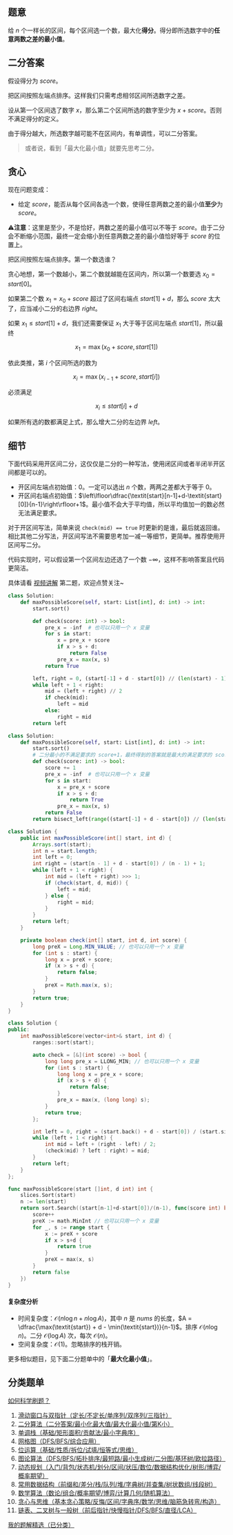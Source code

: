 ## 题意

给 $n$ 个一样长的区间，每个区间选一个数，最大化**得分**。得分即所选数字中的**任意两数之差的最小值**。

## 二分答案

假设得分为 $\textit{score}$。

把区间按照左端点排序。这样我们只需考虑相邻区间所选数字之差。

设从第一个区间选了数字 $x$，那么第二个区间所选的数字至少为 $x+\textit{score}$。否则不满足得分的定义。

由于得分越大，所选数字越可能不在区间内，有单调性，可以二分答案。

> 或者说，看到「最大化最小值」就要先思考二分。

## 贪心

现在问题变成：

- 给定 $\textit{score}$，能否从每个区间各选一个数，使得任意两数之差的最小值**至少**为 $\textit{score}$。

⚠**注意**：这里是至少，不是恰好，两数之差的最小值可以不等于 $\textit{score}$。由于二分会不断缩小范围，最终一定会缩小到任意两数之差的最小值恰好等于 $\textit{score}$ 的位置上。

把区间按照左端点排序。第一个数选谁？

贪心地想，第一个数越小，第二个数就越能在区间内，所以第一个数要选 $x_0 = \textit{start}[0]$。

如果第二个数 $x_1 = x_0+\textit{score}$ 超过了区间右端点 $\textit{start}[1] + d$，那么 $\textit{score}$ 太大了，应当减小二分的右边界 $\textit{right}$。

如果 $x_1\le \textit{start}[1] + d$，我们还需要保证 $x_1$ 大于等于区间左端点 $\textit{start}[1]$，所以最终

$$
x_1 = \max(x_0+\textit{score}, \textit{start}[1])
$$

依此类推，第 $i$ 个区间所选的数为

$$
x_i = \max(x_{i-1}+\textit{score}, \textit{start}[i])
$$

必须满足

$$
x_i\le \textit{start}[i] + d
$$

如果所有选的数都满足上式，那么增大二分的左边界 $\textit{left}$。

## 细节

下面代码采用开区间二分，这仅仅是二分的一种写法，使用闭区间或者半闭半开区间都是可以的。

- 开区间左端点初始值：$0$。一定可以选出 $n$ 个数，两两之差都大于等于 $0$。
- 开区间右端点初始值：$\left\lfloor\dfrac{\textit{start}[n-1]+d-\textit{start}[0]}{n-1}\right\rfloor+1$。最小值不会大于平均值，所以平均值加一的数必然无法满足要求。

对于开区间写法，简单来说 `check(mid) == true` 时更新的是谁，最后就返回谁。相比其他二分写法，开区间写法不需要思考加一减一等细节，更简单。推荐使用开区间写二分。

代码实现时，可以假设第一个区间左边还选了一个数 $-\infty$，这样不影响答案且代码更简洁。

具体请看 [视频讲解](https://www.bilibili.com/video/BV1z5pieUEkQ/) 第二题，欢迎点赞关注~

```py [sol-Python3]
class Solution:
    def maxPossibleScore(self, start: List[int], d: int) -> int:
        start.sort()

        def check(score: int) -> bool:
            pre_x = -inf  # 也可以只用一个 x 变量
            for s in start:
                x = pre_x + score
                if x > s + d:
                    return False
                pre_x = max(x, s)
            return True

        left, right = 0, (start[-1] + d - start[0]) // (len(start) - 1) + 1
        while left + 1 < right:
            mid = (left + right) // 2
            if check(mid):
                left = mid
            else:
                right = mid
        return left
```

```py [sol-Python3 库函数写法]
class Solution:
    def maxPossibleScore(self, start: List[int], d: int) -> int:
        start.sort()
        # 二分最小的不满足要求的 score+1，最终得到的答案就是最大的满足要求的 score
        def check(score: int) -> bool:
            score += 1
            pre_x = -inf  # 也可以只用一个 x 变量
            for s in start:
                x = pre_x + score
                if x > s + d:
                    return True
                pre_x = max(x, s)
            return False
        return bisect_left(range((start[-1] + d - start[0]) // (len(start) - 1)), True, key=check)
```

```java [sol-Java]
class Solution {
    public int maxPossibleScore(int[] start, int d) {
        Arrays.sort(start);
        int n = start.length;
        int left = 0;
        int right = (start[n - 1] + d - start[0]) / (n - 1) + 1;
        while (left + 1 < right) {
            int mid = (left + right) >>> 1;
            if (check(start, d, mid)) {
                left = mid;
            } else {
                right = mid;
            }
        }
        return left;
    }

    private boolean check(int[] start, int d, int score) {
        long preX = Long.MIN_VALUE; // 也可以只用一个 x 变量
        for (int s : start) {
            long x = preX + score;
            if (x > s + d) {
                return false;
            }
            preX = Math.max(x, s);
        }
        return true;
    }
}
```

```cpp [sol-C++]
class Solution {
public:
    int maxPossibleScore(vector<int>& start, int d) {
        ranges::sort(start);

        auto check = [&](int score) -> bool {
            long long pre_x = LLONG_MIN; // 也可以只用一个 x 变量
            for (int s : start) {
                long long x = pre_x + score;
                if (x > s + d) {
                    return false;
                }
                pre_x = max(x, (long long) s);
            }
            return true;
        };

        int left = 0, right = (start.back() + d - start[0]) / (start.size() - 1) + 1;
        while (left + 1 < right) {
            int mid = left + (right - left) / 2;
            (check(mid) ? left : right) = mid;
        }
        return left;
    }
};
```

```go [sol-Go]
func maxPossibleScore(start []int, d int) int {
	slices.Sort(start)
	n := len(start)
	return sort.Search((start[n-1]+d-start[0])/(n-1), func(score int) bool {
		score++
		preX := math.MinInt // 也可以只用一个 x 变量
		for _, s := range start {
			x := preX + score
			if x > s+d {
				return true
			}
			preX = max(x, s)
		}
		return false
	})
}
```

#### 复杂度分析

- 时间复杂度：$\mathcal{O}(n\log n + n\log A)$，其中 $n$ 是 $\textit{nums}$ 的长度，$A = \dfrac{\max(\textit{start}) + d - \min(\textit{start})}{n-1}$。排序 $\mathcal{O}(n\log n)$。二分 $\mathcal{O}(\log A)$ 次，每次 $\mathcal{O}(n)$。
- 空间复杂度：$\mathcal{O}(1)$。忽略排序的栈开销。

更多相似题目，见下面二分题单中的「**最大化最小值**」。

## 分类题单

[如何科学刷题？](https://leetcode.cn/circle/discuss/RvFUtj/)

1. [滑动窗口与双指针（定长/不定长/单序列/双序列/三指针）](https://leetcode.cn/circle/discuss/0viNMK/)
2. [二分算法（二分答案/最小化最大值/最大化最小值/第K小）](https://leetcode.cn/circle/discuss/SqopEo/)
3. [单调栈（基础/矩形面积/贡献法/最小字典序）](https://leetcode.cn/circle/discuss/9oZFK9/)
4. [网格图（DFS/BFS/综合应用）](https://leetcode.cn/circle/discuss/YiXPXW/)
5. [位运算（基础/性质/拆位/试填/恒等式/思维）](https://leetcode.cn/circle/discuss/dHn9Vk/)
6. [图论算法（DFS/BFS/拓扑排序/最短路/最小生成树/二分图/基环树/欧拉路径）](https://leetcode.cn/circle/discuss/01LUak/)
7. [动态规划（入门/背包/状态机/划分/区间/状压/数位/数据结构优化/树形/博弈/概率期望）](https://leetcode.cn/circle/discuss/tXLS3i/)
8. [常用数据结构（前缀和/差分/栈/队列/堆/字典树/并查集/树状数组/线段树）](https://leetcode.cn/circle/discuss/mOr1u6/)
9. [数学算法（数论/组合/概率期望/博弈/计算几何/随机算法）](https://leetcode.cn/circle/discuss/IYT3ss/)
10. [贪心与思维（基本贪心策略/反悔/区间/字典序/数学/思维/脑筋急转弯/构造）](https://leetcode.cn/circle/discuss/g6KTKL/)
11. [链表、二叉树与一般树（前后指针/快慢指针/DFS/BFS/直径/LCA）](https://leetcode.cn/circle/discuss/K0n2gO/)

[我的题解精选（已分类）](https://github.com/EndlessCheng/codeforces-go/blob/master/leetcode/SOLUTIONS.md)
